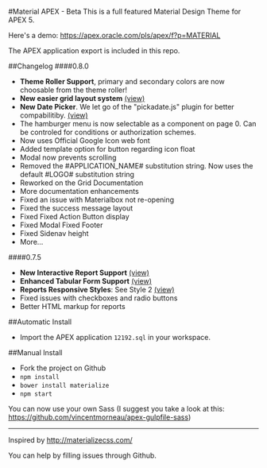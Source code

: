 #Material APEX - Beta
This is a full featured Material Design Theme for APEX 5.

Here's a demo: https://apex.oracle.com/pls/apex/f?p=MATERIAL

The APEX application export is included in this repo.

##Changelog
####0.8.0
- **Theme Roller Support**, primary and secondary colors are now choosable from the theme roller!
- **New easier grid layout system**  [(view)](https://apex.oracle.com/pls/apex/f?p=MATERIAL:11)
- **New Date Picker**. We let go of the "pickadate.js" plugin for better compabilitiby. [(view)](https://apex.oracle.com/pls/apex/f?p=MATERIAL:25)
- The hamburger menu is now selectable as a component on page 0. Can be controled for conditions or authorization schemes.
- Now uses Official Google Icon web font
- Added template option for button regarding icon float 
- Modal now prevents scrolling
- Removed the #APPLICATION_NAME# substitution string. Now uses the default #LOGO# substitution string
- Reworked on the Grid Documentation
- More documentation enhancements
- Fixed an issue with Materialbox not re-opening
- Fixed the success message layout
- Fixed Fixed Action Button display
- Fixed Modal Fixed Footer
- Fixed Sidenav height
- More...

####0.7.5
- **New Interactive Report Support** [(view)](https://apex.oracle.com/pls/apex/f?p=MATERIAL:62)
- **Enhanced Tabular Form Support** [(view)](https://apex.oracle.com/pls/apex/f?p=MATERIAL:61)
- **Reports Responsive Styles**: See Style 2 [(view)](https://apex.oracle.com/pls/apex/f?p=MATERIAL:16)
- Fixed issues with checkboxes and radio buttons
- Better HTML markup for reports

##Automatic Install
- Import the APEX application ```12192.sql``` in your workspace.

##Manual Install
- Fork the project on Github
- `npm install`
- `bower install materialize`
- `npm start`

You can now use your own Sass (I suggest you take a look at this: https://github.com/vincentmorneau/apex-gulpfile-sass)

---

Inspired by http://materializecss.com/  

You can help by filling issues through Github.